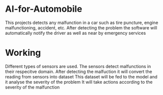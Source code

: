 # AI-for-Automobile
This projects detects any malfunction in a car such as tire puncture, engine malfunctioning, accident, etc.
After detecting the problem the software will automatically notify the driver as well as near by emergency services
# Working
Different types of sensors are used. The sensors detect malfunctions in their respecitve domain.
After detecting the malfuction it will convert the reading from sensors into dataset 
This dataset will be fed to the model and it analyse the severity of the problem
It will take actions according to the severity of the malfunction
